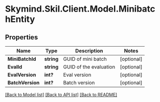 
# Skymind.Skil.Client.Model.MinibatchEntity

## Properties

Name | Type | Description | Notes
------------ | ------------- | ------------- | -------------
**MiniBatchId** | **string** | GUID of mini batch | [optional] 
**EvalId** | **string** | GUID of the evaluation | [optional] 
**EvalVersion** | **int?** | Eval version | [optional] 
**BatchVersion** | **int?** | Batch version | [optional] 

[[Back to Model list]](../README.md#documentation-for-models)
[[Back to API list]](../README.md#documentation-for-api-endpoints)
[[Back to README]](../README.md)

